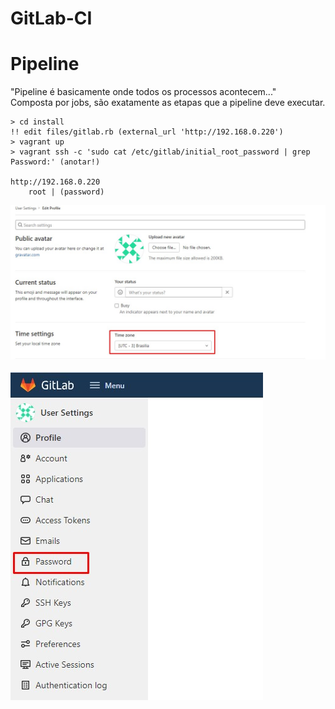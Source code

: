 # GitLab-CI

# Pipeline
"Pipeline é basicamente onde todos os processos acontecem..."<br>
Composta por jobs, são exatamente as etapas que a pipeline deve executar.<br>

```
> cd install
!! edit files/gitlab.rb (external_url 'http://192.168.0.220')
> vagrant up
> vagrant ssh -c 'sudo cat /etc/gitlab/initial_root_password | grep Password:' (anotar!)

http://192.168.0.220
    root | (password)
```

<kbd>
    <img src="https://github.com/fabiokerber/GitLab-CI/blob/main/img/090220221639.jpg">
</kbd>
<br />
<br />
<kbd>
    <img src="https://github.com/fabiokerber/GitLab-CI/blob/main/img/090220221642.jpg">
</kbd>
<br />
<br />
